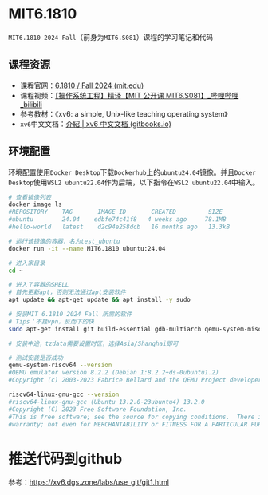 # MIT6.1810
`MIT6.1810 2024 Fall`（前身为`MIT6.S081`）课程的学习笔记和代码
## 课程资源
- 课程官网：[6.1810 / Fall 2024 (mit.edu)](https://pdos.csail.mit.edu/6.828/2024/schedule.html)
- 课程视频：[【操作系统工程】精译【MIT 公开课 MIT6.S081】_哔哩哔哩_bilibili](https://www.bilibili.com/video/BV1rS4y1n7y1/?spm_id_from=333.337.search-card.all.click&vd_source=698b8d2028c9b521a334cbd824e0fd59)
- 参考教材：《xv6: a simple, Unix-like teaching operating system》
- `xv6`中文文档：[介紹 | xv6 中文文档 (gitbooks.io)](https://th0ar.gitbooks.io/xv6-chinese/content/)
## 环境配置
环境配置使用`Docker Desktop`下载`Dockerhub`上的`ubuntu24.04`镜像。并且`Docker Desktop`使用`WSL2 ubuntu22.04`作为后端，以下指令在`WSL2 ubuntu22.04`中输入。
```bash
# 查看镜像列表
docker image ls
#REPOSITORY    TAG       IMAGE ID       CREATED         SIZE
#ubuntu        24.04    edbfe74c41f8   4 weeks ago     78.1MB
#hello-world   latest    d2c94e258dcb   16 months ago   13.3kB

# 运行该镜像的容器，名为test_ubuntu
docker run -it --name MIT6.1810 ubuntu:24.04

# 进入家目录
cd ~

# 进入了容器的SHELL
# 首先更新apt，否则无法通过apt安装软件
apt update && apt-get update && apt install -y sudo

# 安装MIT 6.1810 2024 Fall 所需的软件
# Tips：不挂vpn，反而下的快
sudo apt-get install git build-essential gdb-multiarch qemu-system-misc gcc-riscv64-linux-gnu binutils-riscv64-linux-gnu 

# 安装中途，tzdata需要设置时区，选择Asia/Shanghai即可

# 测试安装是否成功
qemu-system-riscv64 --version
#QEMU emulator version 8.2.2 (Debian 1:8.2.2+ds-0ubuntu1.2)
#Copyright (c) 2003-2023 Fabrice Bellard and the QEMU Project developers

riscv64-linux-gnu-gcc --version
#riscv64-linux-gnu-gcc (Ubuntu 13.2.0-23ubuntu4) 13.2.0
#Copyright (C) 2023 Free Software Foundation, Inc.
#This is free software; see the source for copying conditions.  There is NO
#warranty; not even for MERCHANTABILITY or FITNESS FOR A PARTICULAR PURPOSE.
```
# 推送代码到github
参考：https://xv6.dgs.zone/labs/use_git/git1.html
